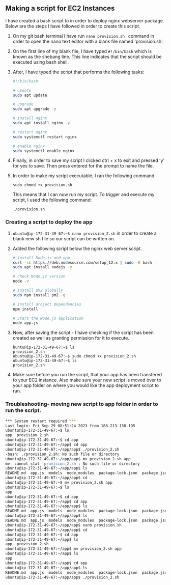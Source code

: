 ## Making a script for EC2 Instances 

I have created a bash script to in order to deploy nginx webserver package. Below are the steps I have followed in order to create this script.

1) On my git bash terminal I have run ``` nano provision.sh  ``` command in order to open the nano text editor with a blank file named 'provision.sh'.

2) On the first line of my blank file, I have typed `#!/bin/bash` which is known as the shebang line. This line indicates that the script should be executed using bash shell. 

3) After, I have typed the script that performs the following tasks: 

   ```bash
   #!/bin/bash

   # update
   sudo apt update

   # upgrade
   sudo apt upgrade -y

   # install nginx
   sudo apt install nginx -y

   # restart nginx
   sudo systemctl restart nginx

   # enable nginx
   sudo systemctl enable nginx 
   ```
4) Finally, in order to save my script I clicked ctrl + x to exit and pressed 'y' for yes to save. Then press entered for the prompt to name the file. 

5) In order to make my script executable, I ran the following command. 

   ```
   sudo chmod +x provision.sh
   ``` 

   This means that I can now run my script. 
   To trigger and execute my script, I used the following command: 

   ```
   ./provision.sh 
   ```

### Creating a script to deploy the app

1) `ubuntu@ip-172-31-49-67:~$ nano provision_2.sh` in order to create a blank new sh file so our script can be written on.

2) Added the following script below the nginx web server script. 
   
   ```bash
   # install Node.js and npm
   curl -sL https://deb.nodesource.com/setup_12.x | sudo -E bash -
   sudo apt install nodejs -y

   # check Node.js version
   node -v

   # install pm2 globally
   sudo npm install pm2 -g

   # install project dependencies
   npm install

   # Start the Node.js application
   node app.js

   ```
3) Now, after saving the script - I have checking if the script has been created as well as granting permission for it to execute. 

   ```
   buntu@ip-172-31-49-67:~$ ls
   provision_2.sh
   ubuntu@ip-172-31-49-67:~$ sudo chmod +x provision_2.sh
   ubuntu@ip-172-31-49-67:~$ ls
   provision_2.sh

   ```

4) Make sure before you run the script, that your app has been transfered to your EC2 instance. Also make sure your new script is moved over to your app folder on where you would like the app deployment script to run. 


### Troubleshooting- moving new script to app folder in order to run the script.

```bash
*** System restart required ***
Last login: Fri Sep 29 08:51:24 2023 from 188.213.138.195
ubuntu@ip-172-31-49-67:~$ ls
app  provision_2.sh
ubuntu@ip-172-31-49-67:~$ cd app
ubuntu@ip-172-31-49-67:~/app$ cd app
ubuntu@ip-172-31-49-67:~/app/app$ ./provision_2.sh
-bash: ./provision_2.sh: No such file or directory
ubuntu@ip-172-31-49-67:~/app/app$ mv provision_2.sh app
mv: cannot stat 'provision_2.sh': No such file or directory
ubuntu@ip-172-31-49-67:~/app/app$ ls
README.md  app.js  models  node_modules  package-lock.json  package.json  provsion.sh  public  seeds  test  views
ubuntu@ip-172-31-49-67:~/app/app$ cd
ubuntu@ip-172-31-49-67:~$ mv provision_2.sh app
ubuntu@ip-172-31-49-67:~$ ls
app
ubuntu@ip-172-31-49-67:~$ cd app
ubuntu@ip-172-31-49-67:~/app$ cd app
ubuntu@ip-172-31-49-67:~/app/app$ ls
README.md  app.js  models  node_modules  package-lock.json  package.json  provsion.sh  public  seeds  test  views
ubuntu@ip-172-31-49-67:~/app/app$ ls
README.md  app.js  models  node_modules  package-lock.json  package.json  provsion.sh  public  seeds  test  views
ubuntu@ip-172-31-49-67:~/app/app$ nano provision.sh
ubuntu@ip-172-31-49-67:~/app/app$ cd
ubuntu@ip-172-31-49-67:~$ cd app
ubuntu@ip-172-31-49-67:~/app$ ls
app  provision_2.sh
ubuntu@ip-172-31-49-67:~/app$ mv provision_2.sh app
ubuntu@ip-172-31-49-67:~/app$ ls
app
ubuntu@ip-172-31-49-67:~/app$ cd app
ubuntu@ip-172-31-49-67:~/app/app$ ls
README.md  app.js  models  node_modules  package-lock.json  package.json  provision_2.sh  provsion.sh  public  seeds  test  views
ubuntu@ip-172-31-49-67:~/app/app$ ./provision_2.sh



``` 